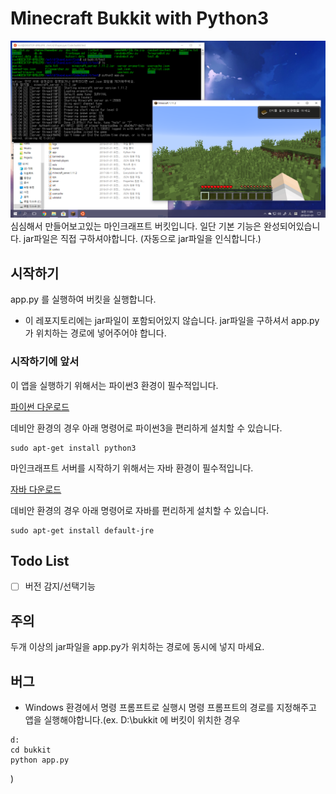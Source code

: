 # Minecraft Bukkit with Python3

![샘플](./sample.PNG)
심심해서 만들어보고있는 마인크래프트 버킷입니다. 일단 기본 기능은 완성되어있습니다. jar파일은 직접 구하셔야합니다. (자동으로 jar파일을 인식합니다.)

## 시작하기

app.py 를 실행하여 버킷을 실행합니다.

 * 이 레포지토리에는 jar파일이 포함되어있지 않습니다. jar파일을 구하셔서 app.py가 위치하는 경로에 넣어주어야 합니다.

### 시작하기에 앞서

이 앱을 실행하기 위해서는 파이썬3 환경이 필수적입니다.

[파이썬 다운로드](https://www.python.org/)

데비안 환경의 경우 아래 명령어로 파이썬3을 편리하게 설치할 수 있습니다.
```
sudo apt-get install python3
```


마인크래프트 서버를 시작하기 위해서는 자바 환경이 필수적입니다.

[자바 다운로드](https://java.com/ko/download/)

데비안 환경의 경우 아래 명령어로 자바를 편리하게 설치할 수 있습니다.
```
sudo apt-get install default-jre
```

## Todo List

 - [ ] 버전 감지/선택기능

## 주의

두개 이상의 jar파일을 app.py가 위치하는 경로에 동시에 넣지 마세요.

## 버그

 * Windows 환경에서 명령 프롬프트로 실행시 명령 프롬프트의 경로를 지정해주고 앱을 실행해야합니다.(ex. D:\bukkit 에 버킷이 위치한 경우
 ```
 d:
 cd bukkit
 python app.py
 ```
 )